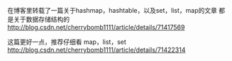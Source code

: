 在博客里转载了一篇关于hashmap，hashtable，以及set，list，map的文章
都是关于数据存储结构的
http://blog.csdn.net/cherrybomb1111/article/details/71417569

这篇更好一点，推荐仔细看 map，list，set
http://blog.csdn.net/cherrybomb1111/article/details/71422314
